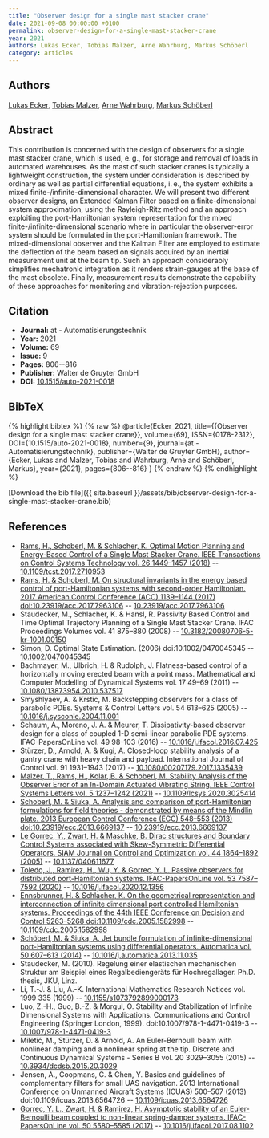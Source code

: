 ```yaml
---
title: "Observer design for a single mast stacker crane"
date: 2021-09-08 00:00:00 +0100
permalink: observer-design-for-a-single-mast-stacker-crane
year: 2021
authors: Lukas Ecker, Tobias Malzer, Arne Wahrburg, Markus Schöberl
category: articles
---
```

 
## Authors
[Lukas Ecker](authors/lukas-ecker), [Tobias Malzer](authors/tobias-malzer), [Arne Wahrburg](authors/arne-wahrburg), [Markus Schöberl](authors/markus-schoberl)
 
## Abstract
This contribution is concerned with the design of observers for a single mast stacker crane, which is used, e. g., for storage and removal of loads in automated warehouses. As the mast of such stacker cranes is typically a lightweight construction, the system under consideration is described by ordinary as well as partial differential equations, i. e., the system exhibits a mixed finite-/infinite-dimensional character. We will present two different observer designs, an Extended Kalman Filter based on a finite-dimensional system approximation, using the Rayleigh-Ritz method and an approach exploiting the port-Hamiltonian system representation for the mixed finite-/infinite-dimensional scenario where in particular the observer-error system should be formulated in the port-Hamiltonian framework. The mixed-dimensional observer and the Kalman Filter are employed to estimate the deflection of the beam based on signals acquired by an inertial measurement unit at the beam tip. Such an approach considerably simplifies mechatronic integration as it renders strain-gauges at the base of the mast obsolete. Finally, measurement results demonstrate the capability of these approaches for monitoring and vibration-rejection purposes.
 
## Citation
- **Journal:** at - Automatisierungstechnik
- **Year:** 2021
- **Volume:** 69
- **Issue:** 9
- **Pages:** 806--816
- **Publisher:** Walter de Gruyter GmbH
- **DOI:** [10.1515/auto-2021-0018](https://doi.org/10.1515/auto-2021-0018)
 
## BibTeX
{% highlight bibtex %}
{% raw %}
@article{Ecker_2021,
  title={{Observer design for a single mast stacker crane}},
  volume={69},
  ISSN={0178-2312},
  DOI={10.1515/auto-2021-0018},
  number={9},
  journal={at - Automatisierungstechnik},
  publisher={Walter de Gruyter GmbH},
  author={Ecker, Lukas and Malzer, Tobias and Wahrburg, Arne and Schöberl, Markus},
  year={2021},
  pages={806--816}
}
{% endraw %}
{% endhighlight %}
 
[Download the bib file]({{ site.baseurl }}/assets/bib/observer-design-for-a-single-mast-stacker-crane.bib)
 
## References
- [Rams, H., Schoberl, M. & Schlacher, K. Optimal Motion Planning and Energy-Based Control of a Single Mast Stacker Crane. IEEE Transactions on Control Systems Technology vol. 26 1449–1457 (2018)](optimal-motion-planning-and-energy-based-control-of-a-single-mast-stacker-crane) -- [10.1109/tcst.2017.2710953](https://doi.org/10.1109/tcst.2017.2710953)
- [Rams, H. & Schoberl, M. On structural invariants in the energy based control of port-Hamiltonian systems with second-order Hamiltonian. 2017 American Control Conference (ACC) 1139–1144 (2017) doi:10.23919/acc.2017.7963106](on-structural-invariants-in-the-energy-based-control-of-port-hamiltonian-systems-with-second-order-hamiltonian) -- [10.23919/acc.2017.7963106](https://doi.org/10.23919/acc.2017.7963106)
- Staudecker, M., Schlacher, K. & Hansl, R. Passivity Based Control and Time Optimal Trajectory Planning of a Single Mast Stacker Crane. IFAC Proceedings Volumes vol. 41 875–880 (2008) -- [10.3182/20080706-5-kr-1001.00150](https://doi.org/10.3182/20080706-5-kr-1001.00150)
- Simon, D. Optimal State Estimation. (2006) doi:10.1002/0470045345 -- [10.1002/0470045345](https://doi.org/10.1002/0470045345)
- Bachmayer, M., Ulbrich, H. & Rudolph, J. Flatness-based control of a horizontally moving erected beam with a point mass. Mathematical and Computer Modelling of Dynamical Systems vol. 17 49–69 (2011) -- [10.1080/13873954.2010.537517](https://doi.org/10.1080/13873954.2010.537517)
- Smyshlyaev, A. & Krstic, M. Backstepping observers for a class of parabolic PDEs. Systems &amp; Control Letters vol. 54 613–625 (2005) -- [10.1016/j.sysconle.2004.11.001](https://doi.org/10.1016/j.sysconle.2004.11.001)
- Schaum, A., Moreno, J. A. & Meurer, T. Dissipativity-based observer design for a class of coupled 1-D semi-linear parabolic PDE systems. IFAC-PapersOnLine vol. 49 98–103 (2016) -- [10.1016/j.ifacol.2016.07.425](https://doi.org/10.1016/j.ifacol.2016.07.425)
- Stürzer, D., Arnold, A. & Kugi, A. Closed-loop stability analysis of a gantry crane with heavy chain and payload. International Journal of Control vol. 91 1931–1943 (2017) -- [10.1080/00207179.2017.1335439](https://doi.org/10.1080/00207179.2017.1335439)
- [Malzer, T., Rams, H., Kolar, B. & Schoberl, M. Stability Analysis of the Observer Error of an In-Domain Actuated Vibrating String. IEEE Control Systems Letters vol. 5 1237–1242 (2021)](stability-analysis-of-the-observer-error-of-an-in-domain-actuated-vibrating-string) -- [10.1109/lcsys.2020.3025414](https://doi.org/10.1109/lcsys.2020.3025414)
- [Schoberl, M. & Siuka, A. Analysis and comparison of port-Hamiltonian formulations for field theories - demonstrated by means of the Mindlin plate. 2013 European Control Conference (ECC) 548–553 (2013) doi:10.23919/ecc.2013.6669137](analysis-and-comparison-of-port-hamiltonian-formulations-for-field-theories-demonstrated-by-means-of-the-mindlin-plate) -- [10.23919/ecc.2013.6669137](https://doi.org/10.23919/ecc.2013.6669137)
- [Le Gorrec, Y., Zwart, H. & Maschke, B. Dirac structures and Boundary Control Systems associated with Skew-Symmetric Differential Operators. SIAM Journal on Control and Optimization vol. 44 1864–1892 (2005)](dirac-structures-and-boundary-control-systems-associated-with-skew-symmetric-differential-operators) -- [10.1137/040611677](https://doi.org/10.1137/040611677)
- [Toledo, J., Ramirez, H., Wu, Y. & Gorrec, Y. L. Passive observers for distributed port-Hamiltonian systems. IFAC-PapersOnLine vol. 53 7587–7592 (2020)](passive-observers-for-distributed-port-hamiltonian-systems) -- [10.1016/j.ifacol.2020.12.1356](https://doi.org/10.1016/j.ifacol.2020.12.1356)
- [Ennsbrunner, H. & Schlacher, K. On the geometrical representation and interconnection of infinite dimensional port controlled Hamiltonian systems. Proceedings of the 44th IEEE Conference on Decision and Control 5263–5268 doi:10.1109/cdc.2005.1582998](on-the-geometrical-representation-and-interconnection-of-infinite-dimensional-port-controlled-hamiltonian-systems) -- [10.1109/cdc.2005.1582998](https://doi.org/10.1109/cdc.2005.1582998)
- [Schöberl, M. & Siuka, A. Jet bundle formulation of infinite-dimensional port-Hamiltonian systems using differential operators. Automatica vol. 50 607–613 (2014)](jet-bundle-formulation-of-infinite-dimensional-port-hamiltonian-systems-using-differential-operators) -- [10.1016/j.automatica.2013.11.035](https://doi.org/10.1016/j.automatica.2013.11.035)
- Staudecker, M. (2010). Regelung einer elastischen mechanischen Struktur am Beispiel eines Regalbediengeräts für Hochregallager. Ph.D. thesis, JKU, Linz.
- Li, T.-J. & Liu, A.-K. International Mathematics Research Notices vol. 1999 335 (1999) -- [10.1155/s1073792899000173](https://doi.org/10.1155/s1073792899000173)
- Luo, Z.-H., Guo, B.-Z. & Morgul, O. Stability and Stabilization of Infinite Dimensional Systems with Applications. Communications and Control Engineering (Springer London, 1999). doi:10.1007/978-1-4471-0419-3 -- [10.1007/978-1-4471-0419-3](https://doi.org/10.1007/978-1-4471-0419-3)
- Miletić, M., Stürzer, D. & Arnold, A. An Euler-Bernoulli beam with nonlinear damping and a nonlinear spring at the tip. Discrete and Continuous Dynamical Systems - Series B vol. 20 3029–3055 (2015) -- [10.3934/dcdsb.2015.20.3029](https://doi.org/10.3934/dcdsb.2015.20.3029)
- Jensen, A., Coopmans, C. & Chen, Y. Basics and guidelines of complementary filters for small UAS navigation. 2013 International Conference on Unmanned Aircraft Systems (ICUAS) 500–507 (2013) doi:10.1109/icuas.2013.6564726 -- [10.1109/icuas.2013.6564726](https://doi.org/10.1109/icuas.2013.6564726)
- [Gorrec, Y. L., Zwart, H. & Ramirez, H. Asymptotic stability of an Euler-Bernoulli beam coupled to non-linear spring-damper systems. IFAC-PapersOnLine vol. 50 5580–5585 (2017)](asymptotic-stability-of-an-euler-bernoulli-beam-coupled-to-non-linear-spring-damper-systems) -- [10.1016/j.ifacol.2017.08.1102](https://doi.org/10.1016/j.ifacol.2017.08.1102)

